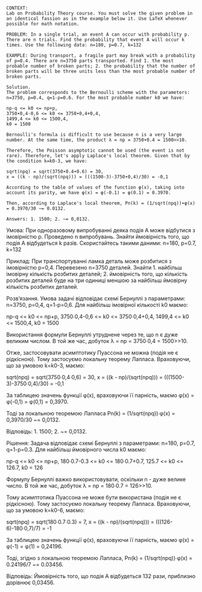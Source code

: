 ```
CONTEXT:
Lab on Probability Theory course. You must solve the given problem in an identical fassion as in the example below it. Use LaTeX whenever possible for math notation.

PROBLEM: In a single trial, an event A can occur with probability p. There are n trials. Find the probability that event A will occur k times. Use the following data: n=180, p=0.7, k=132

EXAMPLE: During transport, a fragile part may break with a probability of p=0.4. There are n=3750 parts transported. Find 1. the most probable number of broken parts; 2. the probability that the number of broken parts will be three units less than the most probable number of broken parts.

Solution.
The problem corresponds to the Bernoulli scheme with the parameters: n=3750, p=0.4, q=1-p=0.6. For the most probable number k0 we have:

np-q <= k0 <= np+p,
3750∙0,4-0,6 <= k0 <= 3750∙0,4+0,4,
1499,4 <= k0 <= 1500,4,
k0 = 1500

Bernoulli's formula is difficult to use because n is a very large number. At the same time, the product λ = np = 3750∙0.4 = 1500>>10.

Therefore, the Poisson asymptotic cannot be used (the event is not rare). Therefore, let's apply Laplace's local theorem. Given that by the condition k=k0-3, we have:

sqrt(npq) = sqrt(3750∙0.4∙0.6) = 30,
x = ((k - np)/(sqrt(npq))) = (((1500-3)-3750∙0,4)/30) = -0,1

According to the table of values of the function φ(x), taking into account its parity, we have φ(x) = φ(-0.1) = φ(0.1) = 0.3970.

Then, according to Laplace's local theorem, Pn(k) = (1/sqrt(npq))∙φ(x) = 0.3970/30 ~= 0.0132.

Answers: 1. 1500; 2. ~= 0,0132.
```

Умова:
При одноразовому випробуванні деяка подія A може відбутися з імовірністю p. Проведено n випробувань. Знайти ймовірність того, що подія A відбудеться k разів. Скористайтесь такими даними: n=180, p=0.7, k=132

Приклад:
При транспортуванні ламка деталь може розбитися з імовірністю p=0,4. Перевезено n=3750 деталей. Знайти 1. найбільш імовірну кількість розбитих деталей; 2. ймовірність того, що кількість розбитих деталей буде на три одиниці меншою за найбільш ймовірну кількість розбитих деталей.

Розв’язання.
Умова задачі відповідає схемі Бернуллі з параметрами: n=3750, p=0,4, q=1-p=0,6. Для найбільш імовірної кількості k0 маємо:

np-q <= k0 <= np+p,
3750∙0,4-0,6 <= k0 <= 3750∙0,4+0,4,
1499,4 <= k0 <= 1500,4,
k0 = 1500

Використання формули Бернуллі утруднене через те, що n є дуже великим числом. В той же час, добуток λ = np = 3750∙0,4 = 1500>>10.

Отже, застосовувати асимптотику Пуассона не можна (подія не є рідкісною). Тому застосуємо локальну теорему Лапласа. Враховуючи, що за умовою k=k0-3, маємо:

sqrt(npq) = sqrt(3750∙0,4∙0,6) = 30,
x = ((k - np)/(sqrt(npq))) = (((1500-3)-3750∙0,4)/30) = -0,1

За таблицею значень функції φ(x), враховуючи її парність, маємо φ(x) = φ(-0,1) = φ(0,1) = 0,3970.

Тоді за локальною теоремою Лапласа Pn(k) = (1/sqrt(npq))∙φ(x) = 0,3970/30 ~= 0,0132.

Відповідь: 1. 1500; 2. ~= 0,0132.

Рішення:
Задача відповідає схемі Бернуллі з параметрами: n=180, p=0.7, q=1-p=0.3. Для найбільш ймовірного числа k0 маємо:

np-q <= k0 <= np+p,
180∙0.7-0.3 <= k0 <= 180∙0.7+0.7,
125.7 <= k0 <= 126.7,
k0 = 126

Формулу Бернуллі важко використовувати, оскільки n - дуже велике число. В той же час, добуток λ = np = 180∙0.7 = 126>>10.

Тому асимптотика Пуассона не може бути використана (подія не є рідкісною). Тому застосуємо локальну теорему Лапласа. Враховуючи, що за умовою k=k0-6, маємо:

sqrt(npq) = sqrt(180∙0.7∙0.3) = 7,
x = ((k - np)/(sqrt(npq))) = (((126-6)-180∙0,7)/7) = -1

За таблицею значень функції φ(x), враховуючи її парність, маємо φ(x) = φ(-1) = φ(1) = 0,24196.

Тоді, згідно з локальною теоремою Лапласа, Pn(k) = (1/sqrt(npq))∙φ(x) = 0.24196/7 ~= 0.03456.

Відповідь: Ймовірність того, що подія A відбудеться 132 рази, приблизно дорівнює 0,03456.
